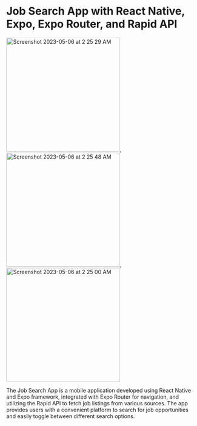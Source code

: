 # Job Search App with React Native, Expo, Expo Router, and Rapid API

<img width="300" alt="Screenshot 2023-05-06 at 2 25 29 AM" src="https://user-images.githubusercontent.com/48850851/236567244-92e507d6-32e6-49fd-9a86-0a0efab95bf4.png">,
<img width="300" alt="Screenshot 2023-05-06 at 2 25 48 AM" src="https://user-images.githubusercontent.com/48850851/236567273-e94afac6-1244-42e1-b581-cdb7fac2ce63.png">,
<img width="300" alt="Screenshot 2023-05-06 at 2 25 00 AM" src="https://user-images.githubusercontent.com/48850851/236567296-d5709660-cf98-4afd-8531-2db1bc6ee877.png">



The Job Search App is a mobile application developed using React Native and Expo framework, integrated with Expo Router for navigation, and utilizing the Rapid API to fetch job listings from various sources. The app provides users with a convenient platform to search for job opportunities and easily toggle between different search options.
